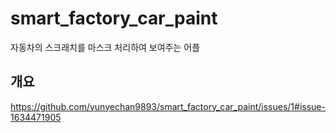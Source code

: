 # smart_factory_car_paint
자동차의 스크래치를 마스크 처리하여 보여주는 어플
## 개요
https://github.com/yunyechan9893/smart_factory_car_paint/issues/1#issue-1634471905
